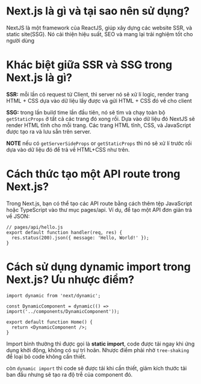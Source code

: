 # Next.js là gì và tại sao nên sử dụng?
NextJS là một framework của ReactJS, giúp xây dựng các website SSR, và static site(SSG). Nó cải thiện hiệu suất, SEO và mang lại trải nghiệm tốt cho người dùng
# Khác biệt giữa SSR và SSG trong Next.js là gì?
**SSR:** mỗi lần có request từ Client, thì server nó sẽ xử lí logic, render trang HTML + CSS dựa vào dữ liệu lấy được và gửi HTML + CSS đó về cho client

**SSG:** trong lần build time lần đầu tiên, nó sẽ tìm và chạy toàn bộ `getStaticProps` ở tất cả các trang đó xong rồi. Dựa vào dữ liệu đó NextJS sẽ  render HTML tĩnh cho mỗi trang. Các trang HTML tĩnh, CSS, và JavaScript được tạo ra và lưu sẵn trên server.

**NOTE** nếu có `getServerSideProps` or `getStaticProps` thì nó sẽ xử lí trước rồi dựa vào dữ liệu đó để trả về HTML+CSS như trên.

# Cách thức tạo một API route trong Next.js?
Trong Next.js, bạn có thể tạo các API route bằng cách thêm tệp JavaScript hoặc TypeScript vào thư mục pages/api. Ví dụ, để tạo một API đơn giản trả về JSON:
```
// pages/api/hello.js
export default function handler(req, res) {
  res.status(200).json({ message: 'Hello, World!' });
}
```

# Cách sử dụng dynamic import trong Next.js? Ưu nhược điểm?

```
import dynamic from 'next/dynamic';

const DynamicComponent = dynamic(() => import('../components/DynamicComponent'));

export default function Home() {
  return <DynamicComponent />;
}
```

Import bình thường thì được gọi là **static import**, code được tải ngay khi ứng dụng khởi động, không có sự trì hoãn. Nhược điểm phải nhờ `tree-shaking` để loại bỏ code không cần thiết.

còn `dynamic import` thì code sẽ được tải khi cần thiết, giảm kích thước tải ban đầu nhưng sẽ tạo ra độ trễ của component đó.
